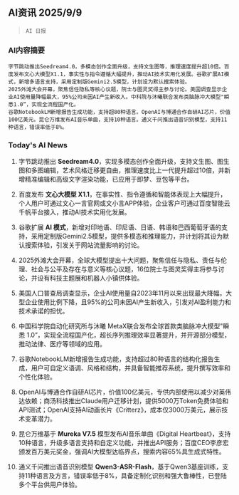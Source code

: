 ## AI资讯 2025/9/9

>  `AI 日报` 



### **AI内容摘要**

```
字节跳动推出Seedream4.0，多模态创作全面升级，支持文生图等，推理速度提升超10倍。百度发布文心大模型X1.1，事实性与指令遵循大幅提升，推动AI技术实用化发展。谷歌扩展AI模式，新增多语言支持，采用定制版Gemini2.5模型，计划设为默认搜索体验。
2025外滩大会开幕，聚焦信任隐私等核心议题，院士与图灵奖得主参与讨论。美国调查显示企业AI使用量降幅最大，95%公司未因AI产生新收入。中科院与沐曦联合发布类脑脉冲大模型"瞬悉1.0”，实现全流程国产化。
谷歌NotebookLM新增报告生成功能，支持超80种语言。OpenAI与博通合作自研AI芯片，价值100亿美元。昆仑万维发布AI音乐单曲，支持10种语言。通义千问推出语音识别模型，支持11种语言，错误率低于8%。
```



### **Today's AI News**

1. 字节跳动推出 **Seedream4.0**，实现多模态创作全面升级，支持文生图、图生图和多图编辑，艺术风格迁移更自由，推理速度比上一代提升超过10倍，并新增精准编辑和高级文字渲染功能，已应用于即梦、豆包等平台。

2. 百度发布 **文心大模型 X1.1**，在事实性、指令遵循和智能体表现上大幅提升，个人用户可通过文心一言官网或文小言APP体验，企业客户可通过百度智能云千帆平台接入，推动AI技术实用化发展。

3. 谷歌扩展 **AI 模式**，新增对印地语、印尼语、日语、韩语和巴西葡萄牙语的支持，采用定制版Gemini2.5模型，提供多模态和推理能力，并计划将其设为默认搜索体验，引发关于网站流量影响的讨论。

4. 2025外滩大会开幕，全球大模型提出十大问题，聚焦信任与隐私、责任与伦理、社会与公平及存在与意义等核心议题，16位院士与图灵奖得主将参与讨论，并设有科技主题展和机器人小镇供体验。

5. 美国人口普查局调查显示，企业AI使用量自2023年11月以来出现最大降幅，大型企业使用比例下降，且95%的公司未因AI产生新收入，引发对AI盈利能力和技术承诺的担忧。

6. 中国科学院自动化研究所与沐曦 MetaX联合发布全球首款类脑脉冲大模型"瞬悉 1.0”，实现全流程国产化，超长序列推理效率显著提升，并开源部分模型，推动法律、医疗等领域的应用。

7. 谷歌NotebookLM新增报告生成功能，支持超过80种语言的结构化报告生成，用户可自定义语调、风格和结构，并具备智能推荐系统，提升撰写效率和个性化体验。

8. OpenAI与博通合作自研AI芯片，价值100亿美元，专供内部使用以减少对英伟达依赖；商汤科技推出Claude用户迁移计划，提供5000万Token免费体验和API测试；OpenAI支持AI动画长片《Critterz》，成本仅3000万美元，展示技术变革潜力。

9. 昆仑万维基于 **Mureka V7.5** 模型发布AI音乐单曲《Digital Heartbeat》，支持10种语言，升级多语言支持和自定义功能，并推出API服务；百度CEO李彦宏颁发百万美元奖金，强调AI大模型达临界点，搜索内容65%具生成式特性。

10. 通义千问推出语音识别模型 **Qwen3-ASR-Flash**，基于Qwen3基座训练，支持11种语言及方言，错误率低于8%，具备定制化识别和强大鲁棒性，已登陆多个平台供用户体验。